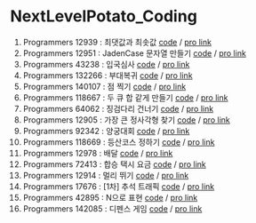 # NextLevelPotato_Coding

1. Programmers 12939 : 최댓값과 최솟값 [code](20221205.py) / [pro link](https://school.programmers.co.kr/learn/courses/30/lessons/12939)
2. Programmers 12951 : JadenCase 문자열 만들기 [code](20221206.py) / [pro link](https://school.programmers.co.kr/learn/courses/30/lessons/12951)
3. Programmers 43238 : 입국심사 [code](20221207.py) / [pro link](https://school.programmers.co.kr/learn/courses/30/lessons/43238)
4. Programmers 132266 : 부대복귀 [code](20221208.py) / [pro link](https://school.programmers.co.kr/learn/courses/30/lessons/132266)
5. Programmers 140107 : 점 찍기 [code](20221209.py) / [pro link](https://school.programmers.co.kr/learn/courses/30/lessons/140107)
6. Programmers 118667 : 두 큐 합 같게 만들기 [code](20221212.py) / [pro link](https://school.programmers.co.kr/learn/courses/30/lessons/118667)
7. Programmers 64062 : 징검다리 건너기 [code](20221213.py) / [pro link](https://school.programmers.co.kr/learn/courses/30/lessons/64062)
8. Programmers 12905 : 가장 큰 정사각형 찾기 [code](20221214.py) / [pro link](https://school.programmers.co.kr/learn/courses/30/lessons/12905)
9. Programmers 92342 : 양궁대회 [code](20221215.py) / [pro link](https://school.programmers.co.kr/learn/courses/30/lessons/92342)
10. Programmers 118669 : 등산코스 정하기 [code](20221216.py) / [pro link](https://school.programmers.co.kr/learn/courses/30/lessons/118669)
11. Programmers 12978 : 배달 [code](20221220.py) / [pro link](https://school.programmers.co.kr/learn/courses/30/lessons/12978)
12. Programmers 72413 : 합승 택시 요금 [code](20221222.py) / [pro link](https://school.programmers.co.kr/learn/courses/30/lessons/72413)
13. Programmers 12914 : 멀리 뛰기 [code](20221227.py) / [pro link](https://school.programmers.co.kr/learn/courses/30/lessons/12914)
14. Programmers 17676 : [1차] 추석 트래픽 [code](20230102.py) / [pro link](https://school.programmers.co.kr/learn/courses/30/lessons/17676)
15. Programmers 42895 : N으로 표현 [code](20230104.py) / [pro link](https://school.programmers.co.kr/learn/courses/30/lessons/42895)
16. Programmers 142085 : 디펜스 게임 [code](20230106.py) / [pro link](https://school.programmers.co.kr/learn/courses/30/lessons/142085)
